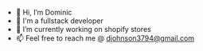 - 👋 Hi, I’m Dominic
- 👀 I'm a fullstack developer
- 🌱 I’m currently working on shopify stores
- 📫 Feel free to reach me @ djohnson3794@gmail.com

<!---
DomShopify/DomShopify is a ✨ special ✨ repository because its `README.md` (this file) appears on your GitHub profile.
You can click the Preview link to take a look at your changes.
--->
